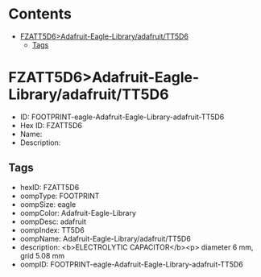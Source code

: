 



Contents
========

* [FZATT5D6>Adafruit-Eagle-Library/adafruit/TT5D6](#fzatt5d6adafruit-eagle-libraryadafruittt5d6)
	* [Tags](#tags)

# FZATT5D6>Adafruit-Eagle-Library/adafruit/TT5D6

- ID: FOOTPRINT-eagle-Adafruit-Eagle-Library-adafruit-TT5D6
- Hex ID: FZATT5D6
- Name: 
- Description: 

## Tags

- hexID: FZATT5D6
- oompType: FOOTPRINT
- oompSize: eagle
- oompColor: Adafruit-Eagle-Library
- oompDesc: adafruit
- oompIndex: TT5D6
- oompName: Adafruit-Eagle-Library/adafruit/TT5D6
- description: &lt;b&gt;ELECTROLYTIC CAPACITOR&lt;/b&gt;&lt;p&gt;
diameter 6 mm, grid 5.08 mm
- oompID: FOOTPRINT-eagle-Adafruit-Eagle-Library-adafruit-TT5D6

